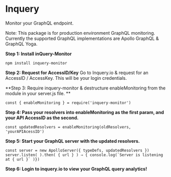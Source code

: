 # Inquery

Monitor your GraphQL endpoint.

Note: This package is for production environment GraphQL monitoring. Currently the supported GraphQL implementations are Apollo GraphQL & GraphQL Yoga.



**Step 1: Install inQuery-Monitor**

```
npm install inquery-monitor
```

**Step 2: Request for AccessID/Key**
Go to Inquery.io & request for an AccessID / AccessKey. This will be your login credentials.

**Step 3: Require inquery-monitor & destructure enableMonitoring from the module in your server.js file. **
```
const { enableMonitoring } = require('inquery-monitor')
```

**Step 4: Pass your resolvers into enableMonitoring as the first param, and your API AccessID as the second.**
```
const updatedResolvers = enableMonitoring(oldResolvers, 'yourAPIAcessID')
```

**Step 5: Start your GraphQL server with the updated resolvers.**
```
const server = new ApolloServer({ typeDefs, updatedResolvers })
server.listen( ).then( { url } ) ⇒ { console.log(`Server is listening at { url }` )}) 
```

**Step 6: Login to inquery.io to view your GraphQL query analytics!**

